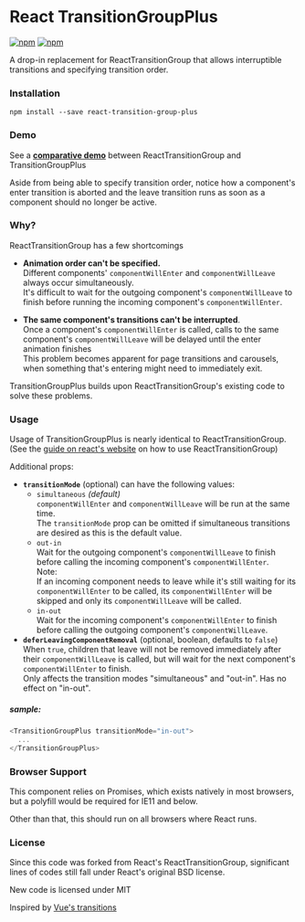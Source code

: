 # React TransitionGroupPlus  

[![npm](https://img.shields.io/npm/v/react-transition-group-plus.svg)](https://www.npmjs.com/package/react-transition-group-plus)  [![npm](https://img.shields.io/npm/dt/react-transition-group-plus.svg)](https://npmcharts.com/compare/react-transition-group-plus?minimal=true)

A drop-in replacement for ReactTransitionGroup that allows interruptible transitions and specifying transition order.
### Installation

```
npm install --save react-transition-group-plus
```

### Demo
See a **[comparative demo](http://cheapsteak.github.com/react-transition-group-plus/)** between ReactTransitionGroup and TransitionGroupPlus

Aside from being able to specify transition order, notice how a component's enter transition is aborted and the leave transition runs as soon as a component should no longer be active.  

### Why?

ReactTransitionGroup has a few shortcomings  

- **Animation order can't be specified.**   
  Different components' `componentWillEnter` and `componentWillLeave` always occur simultaneously.  
  It's difficult to wait for the outgoing component's `componentWillLeave` to finish before running the incoming component's `componentWillEnter`. 

- **The same component's transitions can't be interrupted**.  
  Once a component's `componentWillEnter` is called, calls to the same component's `componentWillLeave` will be delayed until the enter animation finishes   
  This problem becomes apparent for page transitions and carousels, when something that's entering might need to immediately exit.  

TransitionGroupPlus builds upon ReactTransitionGroup's existing code to solve these problems.  


### Usage 

Usage of TransitionGroupPlus is nearly identical to ReactTransitionGroup. (See the [guide on react's website](https://facebook.github.io/react/docs/animation.html#low-level-api-reacttransitiongroup) on how to use ReactTransitionGroup)  

Additional props: 

- **`transitionMode`** (optional) 
  can have the following values:  
  - `simultaneous` _(default)_  
    `componentWillEnter` and `componentWillLeave` will be run at the same time.  
    The `transitionMode` prop can be omitted if simultaneous transitions are desired as this is the default value.  
  - `out-in`  
    Wait for the outgoing component's `componentWillLeave` to finish before calling the incoming component's `componentWillEnter`.  
    Note:  
    If an incoming component needs to leave while it's still waiting for its `componentWillEnter` to be called, its `componentWillEnter` will be skipped and only its `componentWillLeave` will be called.
  - `in-out`  
    Wait for the incoming component's `componentWillEnter` to finish before calling the outgoing component's `componentWillLeave`.
- **`deferLeavingComponentRemoval`** (optional, boolean, defaults to `false`)  
  When `true`, children that leave will not be removed immediately after their `componentWillLeave` is called, but will wait for the next component's `componentWillEnter` to finish.  
  Only affects the transition modes "simultaneous" and "out-in". Has no effect on "in-out".  

##### sample:
```js
<TransitionGroupPlus transitionMode="in-out">
  ...
</TransitionGroupPlus>
```

### Browser Support

This component relies on Promises, which exists natively in most browsers, but a polyfill would be required for IE11 and below.

Other than that, this should run on all browsers where React runs.

### License

Since this code was forked from React's ReactTransitionGroup, significant lines of codes still fall under React's original BSD license.  

New code is licensed under MIT


Inspired by [Vue's transitions](http://vuejs.org/guide/transitions.html#JavaScript_Transitions)
